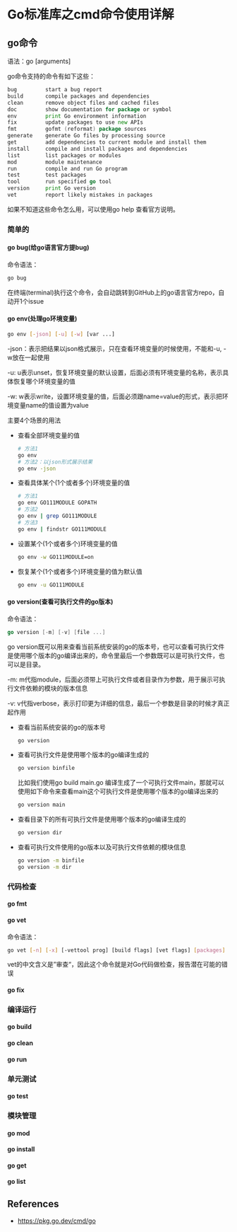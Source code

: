 # Go标准库之cmd命令使用详解

## go命令

语法：go <command> [arguments]

go命令支持的命令有如下这些：

```go
bug         start a bug report
build       compile packages and dependencies
clean       remove object files and cached files
doc         show documentation for package or symbol
env         print Go environment information
fix         update packages to use new APIs
fmt         gofmt (reformat) package sources
generate    generate Go files by processing source
get         add dependencies to current module and install them
install     compile and install packages and dependencies
list        list packages or modules
mod         module maintenance
run         compile and run Go program
test        test packages
tool        run specified go tool
version     print Go version
vet         report likely mistakes in packages
```

如果不知道这些命令怎么用，可以使用go help <cmd>查看官方说明。

### 简单的

#### go bug(给go语言官方提bug)

命令语法：

```sh
go bug
```

在终端(terminal)执行这个命令，会自动跳转到GitHub上的go语言官方repo，自动开1个issue

#### go env(处理go环境变量)

```sh
go env [-json] [-u] [-w] [var ...]
```

-json：表示把结果以json格式展示，只在查看环境变量的时候使用，不能和-u, -w放在一起使用

-u: u表示unset，恢复环境变量的默认设置，后面必须有环境变量的名称，表示具体恢复哪个环境变量的值

-w: w表示write，设置环境变量的值，后面必须跟name=value的形式，表示把环境变量name的值设置为value

主要4个场景的用法

* 查看全部环境变量的值

  ```sh
  # 方法1
  go env
  # 方法2：以json形式展示结果
  go env -json
  ```

* 查看具体某个(1个或者多个)环境变量的值

  ```sh
  # 方法1
  go env GO111MODULE GOPATH
  # 方法2
  go env | grep GO111MODULE
  # 方法3
  go env | findstr GO111MODULE
  ```

* 设置某个(1个或者多个)环境变量的值

  ```sh
  go env -w GO111MODULE=on
  ```

* 恢复某个(1个或者多个)环境变量的值为默认值

  ```sh
  go env -u GO111MODULE
  ```

####  go version(查看可执行文件的go版本)

命令语法：

```go
go version [-m] [-v] [file ...]
```

go version既可以用来查看当前系统安装的go的版本号，也可以查看可执行文件是使用哪个版本的go编译出来的，命令里最后一个参数既可以是可执行文件，也可以是目录。

-m: m代指module，后面必须带上可执行文件或者目录作为参数，用于展示可执行文件依赖的模块的版本信息

-v: v代指verbose，表示打印更为详细的信息，最后一个参数是目录的时候才真正起作用

* 查看当前系统安装的go的版本号

  ```sh
  go version
  ```

* 查看可执行文件是使用哪个版本的go编译生成的

  ```sh
  go version binfile
  ```

  比如我们使用go build main.go 编译生成了一个可执行文件main，那就可以使用如下命令来查看main这个可执行文件是使用哪个版本的go编译出来的

  ```sh
  go version main
  ```

* 查看目录下的所有可执行文件是使用哪个版本的go编译生成的

  ```sh
  go version dir
  ```

* 查看可执行文件使用的go版本以及可执行文件依赖的模块信息

  ```sh
  go version -m binfile
  go version -m dir
  ```



### 代码检查

#### go fmt

#### go vet

命令语法：

```sh
go vet [-n] [-x] [-vettool prog] [build flags] [vet flags] [packages]
```

vet的中文含义是”审查“，因此这个命令就是对Go代码做检查，报告潜在可能的错误



#### go fix



### 编译运行

#### go build

#### go clean

#### go run



### 单元测试

#### go test



### 模块管理

#### go mod

#### go install

#### go get

#### go list



## References

* https://pkg.go.dev/cmd/go
